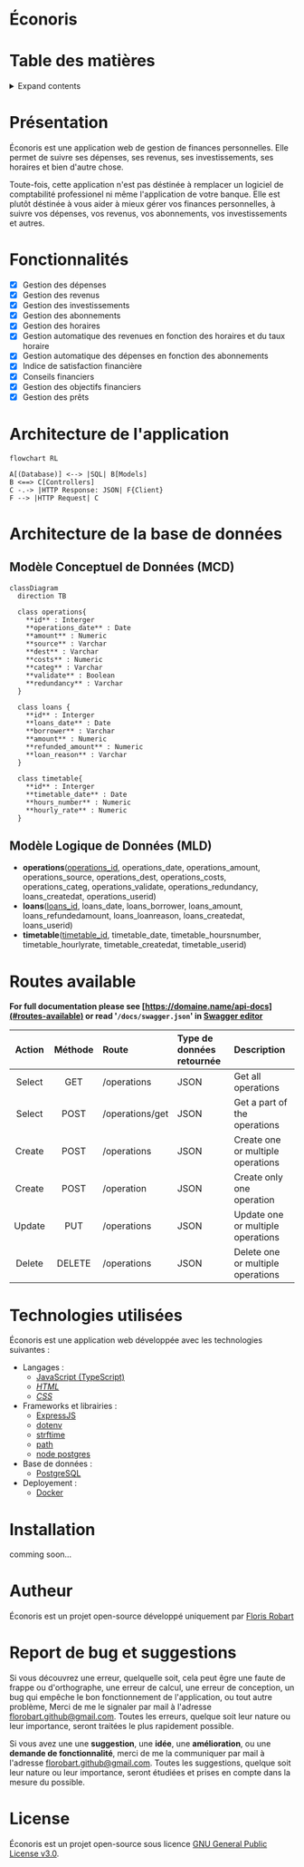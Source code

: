 # Éconoris

# Table des matières

<details>
<summary>Expand contents</summary>

- [Éconoris](#éconoris)
- [Table des matières](#table-des-matières)
- [Présentation](#présentation)
- [Fonctionnalités](#fonctionnalités)
- [Architecture de l'application](#architecture-de-lapplication)
- [Architecture de la base de données](#architecture-de-la-base-de-données)
  - [Modèle Conceptuel de Données (MCD)](#modèle-conceptuel-de-données-mcd)
  - [Modèle Logique de Données (MLD)](#modèle-logique-de-données-mld)
- [Routes available](#routes-available)
- [Technologies utilisées](#technologies-utilisées)
- [Installation](#installation)
- [Autheur](#autheur)
- [Report de bug et suggestions](#report-de-bug-et-suggestions)
- [License](#license)

</details>

# Présentation

Éconoris est une application web de gestion de finances personnelles. Elle permet de suivre ses dépenses, ses revenus, ses investissements, ses horaires et bien d'autre chose.

Toute-fois, cette application n'est pas déstinée à remplacer un logiciel de comptabilité professionel ni même l'application de votre banque. Elle est plutôt déstinée à vous aider à mieux gérer vos finances personnelles, à suivre vos dépenses, vos revenus, vos abonnements, vos investissements et autres.

# Fonctionnalités

- [x] Gestion des dépenses
- [x] Gestion des revenus
- [x] Gestion des investissements
- [x] Gestion des abonnements
- [x] Gestion des horaires
- [x] Gestion automatique des revenues en fonction des horaires et du taux horaire
- [x] Gestion automatique des dépenses en fonction des abonnements
- [x] Indice de satisfaction financière
- [x] Conseils financiers
- [x] Gestion des objectifs financiers
- [x] Gestion des prêts

# Architecture de l'application

```mermaid
flowchart RL

A[(Database)] <--> |SQL| B[Models]
B <==> C[Controllers]
C -.-> |HTTP Response: JSON| F{Client}
F --> |HTTP Request| C
```

# Architecture de la base de données

## Modèle Conceptuel de Données (MCD)

```mermaid
classDiagram
  direction TB

  class operations{
    **id** : Interger
    **operations_date** : Date
    **amount** : Numeric
    **source** : Varchar
    **dest** : Varchar
    **costs** : Numeric
    **categ** : Varchar
    **validate** : Boolean
    **redundancy** : Varchar
  }

  class loans {
    **id** : Interger
    **loans_date** : Date
    **borrower** : Varchar
    **amount** : Numeric
    **refunded_amount** : Numeric
    **loan_reason** : Varchar
  }

  class timetable{
    **id** : Interger
    **timetable_date** : Date
    **hours_number** : Numeric
    **hourly_rate** : Numeric
  }
```

## Modèle Logique de Données (MLD)

- **operations**(<u>operations_id</u>, operations_date, operations_amount, operations_source, operations_dest, operations_costs, operations_categ, operations_validate, operations_redundancy, loans_createdat, operations_userid)
- **loans**(<u>loans_id</u>, loans_date, loans_borrower, loans_amount, loans_refundedamount, loans_loanreason, loans_createdat, loans_userid)
- **timetable**(<u>timetable_id</u>, timetable_date, timetable_hoursnumber, timetable_hourlyrate, timetable_createdat, timetable_userid)

# Routes available

**For full documentation please see [https://domaine.name/api-docs](#routes-available) or read '`/docs/swagger.json`' in [Swagger editor](https://editor.swagger.io/)**

| Action | Méthode | Route | Type de données retournée | Description |
|:------:|:-------:|:------|:--------------------------|:------------|
| Select | GET | /operations | JSON | Get all operations |
| Select | POST | /operations/get | JSON | Get a part of the operations |
| Create | POST | /operations | JSON | Create one or multiple operations |
| Create | POST | /operation | JSON | Create only one operation |
| Update | PUT | /operations | JSON | Update one or multiple operations |
| Delete | DELETE | /operations | JSON | Delete one or multiple operations |

# Technologies utilisées

Éconoris est une application web développée avec les technologies suivantes :

- Langages :
  - [JavaScript (TypeScript)](https://developer.mozilla.org/fr/docs/Web/JavaScript)
  - [*HTML*](https://developer.mozilla.org/fr/docs/Web/HTML)
  - [*CSS*](https://developer.mozilla.org/fr/docs/Web/CSS)
- Frameworks et librairies :
  - [ExpressJS](https://www.npmjs.com/package/express)
  - [dotenv](https://www.npmjs.com/package/dotenv)
  - [strftime](https://www.npmjs.com/package/strftime)
  - [path](https://www.npmjs.com/package/path)
  - [node postgres](https://www.npmjs.com/package/pg)
- Base de données :
  - [PostgreSQL](https://www.postgresql.org/)
- Deployement :
  - [Docker](https://www.docker.com/)

# Installation

comming soon...

# Autheur

Éconoris est un projet open-source développé uniquement par [Floris Robart](https://florobart.github.io/)

# Report de bug et suggestions

Si vous découvrez une erreur, quelquelle soit, cela peut êgre une faute de frappe ou d'orthographe, une erreur de calcul, une erreur de conception, un bug qui empêche le bon fonctionnement de l'application, ou tout autre problème, Merci de me le signaler par mail à l'adresse [florobart.github@gmail.com](mailto:florobart.github@gmail.com). Toutes les erreurs, quelque soit leur nature ou leur importance, seront traitées le plus rapidement possible.

Si vous avez une une **suggestion**, une **idée**, une **amélioration**, ou une **demande de fonctionnalité**, merci de me la communiquer par mail à l'adresse [florobart.github@gmail.com](mailto:florobart.github@gmail.com). Toutes les suggestions, quelque soit leur nature ou leur importance, seront étudiées et prises en compte dans la mesure du possible.

# License

Éconoris est un projet open-source sous licence [GNU General Public License v3.0](https://opensource.org/licenses/GPL-3.0).
